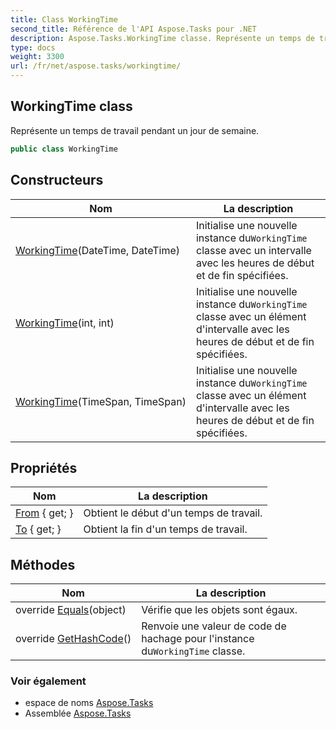 ```yaml
---
title: Class WorkingTime
second_title: Référence de l'API Aspose.Tasks pour .NET
description: Aspose.Tasks.WorkingTime classe. Représente un temps de travail pendant un jour de semaine.
type: docs
weight: 3300
url: /fr/net/aspose.tasks/workingtime/
---
```

## WorkingTime class

Représente un temps de travail pendant un jour de semaine.

```csharp
public class WorkingTime
```

## Constructeurs

| Nom | La description |
| --- | --- |
| [WorkingTime](workingtime/#constructor_1)(DateTime, DateTime) | Initialise une nouvelle instance du`WorkingTime` classe avec un intervalle avec les heures de début et de fin spécifiées. |
| [WorkingTime](workingtime/#constructor)(int, int) | Initialise une nouvelle instance du`WorkingTime` classe avec un élément d'intervalle avec les heures de début et de fin spécifiées. |
| [WorkingTime](workingtime/#constructor_2)(TimeSpan, TimeSpan) | Initialise une nouvelle instance du`WorkingTime` classe avec un élément d'intervalle avec les heures de début et de fin spécifiées. |

## Propriétés

| Nom | La description |
| --- | --- |
| [From](../../aspose.tasks/workingtime/from/) { get; } | Obtient le début d'un temps de travail. |
| [To](../../aspose.tasks/workingtime/to/) { get; } | Obtient la fin d'un temps de travail. |

## Méthodes

| Nom | La description |
| --- | --- |
| override [Equals](../../aspose.tasks/workingtime/equals/)(object) | Vérifie que les objets sont égaux. |
| override [GetHashCode](../../aspose.tasks/workingtime/gethashcode/)() | Renvoie une valeur de code de hachage pour l'instance du`WorkingTime` classe. |

### Voir également

* espace de noms [Aspose.Tasks](../../aspose.tasks/)
* Assemblée [Aspose.Tasks](../../)


